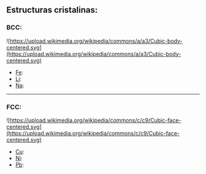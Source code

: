 ## Estructuras cristalinas:

### BCC:  
![https://upload.wikimedia.org/wikipedia/commons/a/a3/Cubic-body-centered.svg](https://upload.wikimedia.org/wikipedia/commons/a/a3/Cubic-body-centered.svg)  
 * [Fe](#BCC "Hierro"):  
 * [Li](#BCC "Litio"):  
 * [Na](#BCC "Sodio"):  

- - -

### FCC:  
![https://upload.wikimedia.org/wikipedia/commons/c/c9/Cubic-face-centered.svg](https://upload.wikimedia.org/wikipedia/commons/c/c9/Cubic-face-centered.svg)  
 * [Cu](#FCC "Cobre"):  
 * [Ni](#FCC "Níquel"):  
 * [Pb](#FCC "Plomo"):  
